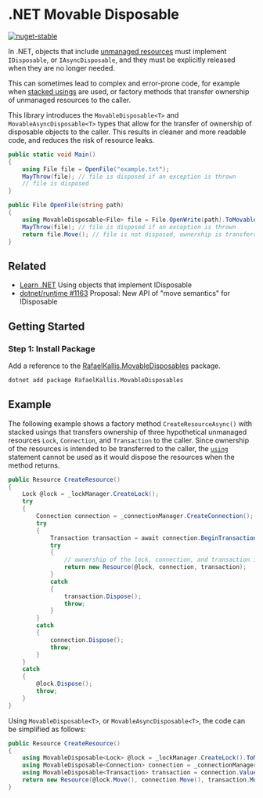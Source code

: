 # .NET Movable Disposable

[![nuget-stable](https://img.shields.io/nuget/v/RafaelKallis.MovableDisposables.svg?label=stable)](https://www.nuget.org/packages/RafaelKallis.MovableDisposables/)

In .NET, objects that include [unmanaged resources](https://learn.microsoft.com/en-us/dotnet/standard/garbage-collection/unmanaged)
must implement `IDisposable`, or `IAsyncDisposable`, and they must be explicitly released when they are no longer needed.

This can sometimes lead to complex and error-prone code, for example when [stacked usings](https://learn.microsoft.com/en-us/dotnet/standard/garbage-collection/implementing-disposeasync#stacked-usings)
are used, or factory methods that transfer ownership of unmanaged resources to the caller.

This library introduces the `MovableDisposable<T>` and `MovableAsyncDisposable<T>` types that allow for the transfer of ownership of disposable objects to the caller.
This results in cleaner and more readable code, and reduces the risk of resource leaks.

```cs
public static void Main()
{
    using File file = OpenFile("example.txt");
    MayThrow(file); // file is disposed if an exception is thrown
    // file is disposed
}

public File OpenFile(string path)
{
    using MovableDisposable<File> file = File.OpenWrite(path).ToMovable();
    MayThrow(file); // file is disposed if an exception is thrown
    return file.Move(); // file is not disposed, ownership is transferred to the caller
}
```

## Related

- [Learn .NET](https://learn.microsoft.com/en-us/dotnet/standard/garbage-collection/using-objects) Using objects that implement IDisposable
- [dotnet/runtime #1163](https://github.com/dotnet/runtime/issues/1163) Proposal: New API of "move semantics" for IDisposable

## Getting Started

### Step 1: Install Package

Add a reference to the [RafaelKallis.MovableDisposables](https://www.nuget.org/packages/RafaelKallis.MovableDisposables) package.

```sh
dotnet add package RafaelKallis.MovableDisposables
```

## Example

The following example shows a factory method `CreateResourceAsync()` with stacked usings that transfers ownership of three hypothetical unmanaged resources `Lock`, `Connection`, and `Transaction` to the caller.
Since ownership of the resources is intended to be transferred to the caller, the [`using`](https://learn.microsoft.com/en-us/dotnet/csharp/language-reference/statements/using) statement cannot be used as it would dispose the resources when the method returns.

```cs
public Resource CreateResource()
{
    Lock @lock = _lockManager.CreateLock();
    try
    {
        Connection connection = _connectionManager.CreateConnection();
        try 
        {
            Transaction transaction = await connection.BeginTransaction();
            try 
            {
                // ownership of the lock, connection, and transaction is transferred to the Resource
                return new Resource(@lock, connection, transaction);
            }
            catch
            {
                transaction.Dispose();
                throw;
            }
        } 
        catch 
        {
            connection.Dispose();
            throw;
        }
    }
    catch
    {
        @lock.Dispose();
        throw;
    }
}
```

Using `MovableDisposable<T>`, or `MovableAsyncDisposable<T>`, the code can be simplified as follows:

```cs
public Resource CreateResource()
{
    using MovableDisposable<Lock> @lock = _lockManager.CreateLock().ToMovable();
    using MovableDisposable<Connection> connection = _connectionManager.CreateConnection().ToMovable();
    using MovableDisposable<Transaction> transaction = connection.Value.BeginTransaction().ToMovable();
    return new Resource(@lock.Move(), connection.Move(), transaction.Move());
}

```
